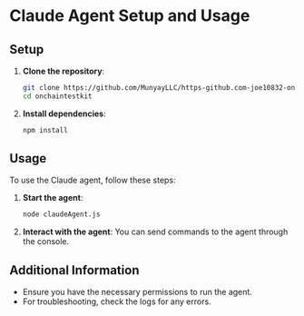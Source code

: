 # Claude Agent Setup and Usage

## Setup
1. **Clone the repository**:
   ```bash
   git clone https://github.com/MunyayLLC/https-github.com-joe10832-onchaintestkit.git
   cd onchaintestkit
   ```
2. **Install dependencies**:
   ```bash
   npm install
   ```

## Usage
To use the Claude agent, follow these steps:
1. **Start the agent**:
   ```bash
   node claudeAgent.js
   ```
2. **Interact with the agent**:
   You can send commands to the agent through the console.

## Additional Information
- Ensure you have the necessary permissions to run the agent.
- For troubleshooting, check the logs for any errors.